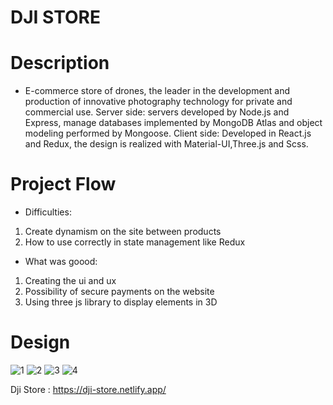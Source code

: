 # DJI STORE
# Description
* E-commerce store of drones, the leader in the development and production of innovative photography technology for private and commercial use.
Server side: servers developed by Node.js and Express, manage databases implemented by MongoDB Atlas and object modeling performed by Mongoose.
Client side: Developed in React.js and Redux, the design is realized with Material-UI,Three.js and Scss.
# Project Flow
* Difficulties:
1. Create dynamism on the site between products
2. How to use correctly in state management like Redux
* What was goood:
1. Creating the ui and ux
2. Possibility of secure payments on the website
3. Using three js library to display elements in 3D
#  Design

![1](https://user-images.githubusercontent.com/105584546/204162830-7228ab0e-0573-4aca-8b8b-22822a6206ce.jpg)
![2](https://user-images.githubusercontent.com/105584546/204162835-9c801f2c-514e-4d87-94b3-2cf5322457eb.jpg)
![3](https://user-images.githubusercontent.com/105584546/204162840-6c92ae06-e826-4d10-b124-c74728180297.jpg)
![4](https://user-images.githubusercontent.com/105584546/204162843-f49e7ed0-331d-4979-a686-4d17503d31d7.jpg)

Dji Store : https://dji-store.netlify.app/
